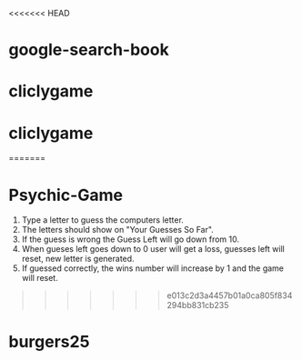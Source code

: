 <<<<<<< HEAD
# google-search-book
# cliclygame
# cliclygame
=======
# Psychic-Game
1) Type a letter to guess the computers letter.
2) The letters should show on "Your Guesses So Far".
3) If the guess is wrong the Guess Left will go down from 10.
4) When gueses left goes down to 0 user will get a loss, guesses left will reset, new letter is generated.
5) If guessed correctly, the wins number will increase by 1 and the game will reset.
>>>>>>> e013c2d3a4457b01a0ca805f834294bb831cb235
# burgers25
